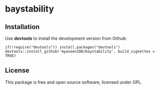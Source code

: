 # baystability

## Installation
Use **devtools** to install the development version from Github:

```{r}
if(!require("devtools")) install.packages("devtools")
devtools::install_github('myaseen208/baystability', build_vignettes = TRUE)
```

## License
This package is free and open source software, licensed under GPL.
